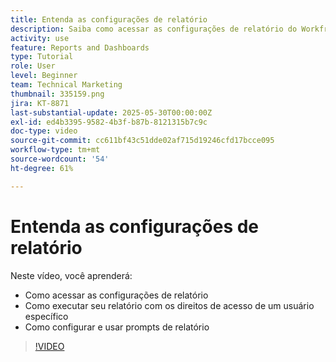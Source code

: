 ```yaml
---
title: Entenda as configurações de relatório
description: Saiba como acessar as configurações de relatório do Workfront e entenda para que algumas configurações de relatório comuns são usadas.
activity: use
feature: Reports and Dashboards
type: Tutorial
role: User
level: Beginner
team: Technical Marketing
thumbnail: 335159.png
jira: KT-8871
last-substantial-update: 2025-05-30T00:00:00Z
exl-id: ed4b3395-9582-4b3f-b87b-8121315b7c9c
doc-type: video
source-git-commit: cc611bf43c51dde02af715d19246cfd17bcce095
workflow-type: tm+mt
source-wordcount: '54'
ht-degree: 61%

---
```


# Entenda as configurações de relatório

Neste vídeo, você aprenderá:

* Como acessar as configurações de relatório
* Como executar seu relatório com os direitos de acesso de um usuário específico
* Como configurar e usar prompts de relatório

>[!VIDEO](https://video.tv.adobe.com/v/3445868/?quality=12&learn=on&enablevpops&captions=por_br)
